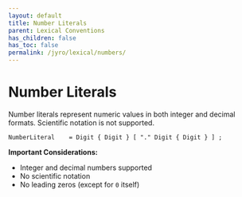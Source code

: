 ```yaml
---
layout: default
title: Number Literals
parent: Lexical Conventions
has_children: false
has_toc: false
permalink: /jyro/lexical/numbers/
---
```


# Number Literals

Number literals represent numeric values in both integer and decimal formats. Scientific notation is not supported.

```
NumberLiteral    = Digit { Digit } [ "." Digit { Digit } ] ;
```

**Important Considerations:**
- Integer and decimal numbers supported
- No scientific notation
- No leading zeros (except for `0` itself)